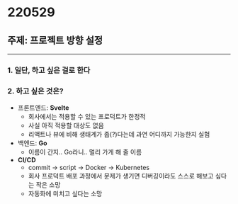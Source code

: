 # 220529

## 주제: 프로젝트 방향 설정

<hr/>

### 1. 일단, 하고 싶은 걸로 한다

### 2. 하고 싶은 것은?

- 프론트엔드: **Svelte**
  - 회사에서는 적용할 수 있는 프로덕트가 한정적
  - 사실 아직 적용할 대상도 없음
  - 리액트나 뷰에 비해 생태계가 좁(?)다는데 과연 어디까지 가능한지 실험
- 백엔드: **Go**
  - 이름이 간지.. Go라니.. 멀리 가게 해 줄 이름
- **CI/CD**
  - commit -> script -> Docker -> Kubernetes
  - 회사 프로덕트 배포 과정에서 문제가 생기면 디버깅이라도 스스로 해보고 싶다는 작은 소망
  - 자동화에 미치고 싶다는 소망
